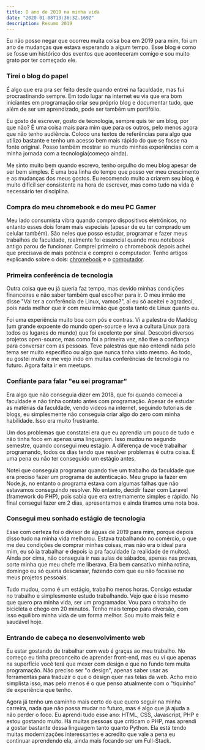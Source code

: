 ```yaml
---
title: O ano de 2019 na minha vida
date: "2020-01-08T13:36:32.169Z"
description: Resumo 2019
---
```


Eu não posso negar que ocorreu muita coisa boa em 2019 para mim, foi um ano de mudanças que estava esperando a algum tempo. Esse blog é como se fosse um histórico dos eventos que aconteceram comigo e sou muito grato por ter começado ele.

### Tirei o blog do papel

É algo que era pra ser feito desde quando entrei na faculdade, mas fui procrastinando sempre. Em todo lugar na internet eu via que era bom iniciantes em programação criar seu próprio blog e documentar tudo, que além de ser um aprendizado, pode ser também um portifólio.

Eu gosto de escrever, gosto de tecnologia, sempre quis ter um blog, por que não? É uma coisa mais para mim que para os outros, pelo menos agora que não tenho audiência. Coloco uns textos de referências para algo que utilizo bastante e tenho um acesso bem mais rápido do que se fosse na fonte original. Posso também mostrar ao mundo minhas experiências com a minha jornada com a tecnologia(começo ainda).

Me sinto muito bem quando escrevo, tenho orgulho do meu blog apesar de ser bem simples. É uma boa linha do tempo que posso ver meu crescimento e as mudanças dos meus gostos. Eu recomendo muito a criarem seu blog, é muito difícil ser consistente na hora de escrever, mas como tudo na vida é necessário ter disciplina. 

### Compra do meu chromebook e do meu PC Gamer

Meu lado consumista vibra quando compro dispositivos eletrônicos, no entanto esses dois foram mais especiais (apesar de eu ter comprado um celular também). São neles que posso estudar, programar e fazer meus trabalhos de faculdade, realmente foi essencial quando meu notebook antigo parou de funcionar. Comprei primeiro o chromebook depois achei que precisava de mais potência e comprei o computador. Tenho artigos explicando sobre o dois: [chromebook](https://mmazoni.github.io/review-cromebook.html) e o [computador](https://mmazoni.github.io/pc-gamer.html).

### Primeira conferência de tecnologia

Outra coisa que eu já queria faz tempo, mas devido minhas condições financeiras e não saber também qual escolher para ir. O meu irmão me disse "Vai ter a conferência de Linux, vamos?", aí eu só aceitei e  agradeci, pois nada melhor que ir com meu irmão que gosta tanto de Linux quanto eu. 

Foi uma experiência muito boa com pós e contras. Vi a palestra do Maddog (um grande expoente do mundo open-source e leva a cultura Linux para todos os lugares do mundo) que foi excelente por sinal. Descobri diversos projetos open-source, mas como foi a primeira vez, não tive a confiança para conversar com as pessoas. Teve palestras que não entendi nada pelo tema ser muito específico ou algo que nunca tinha visto mesmo. Ao todo, eu gostei muito e me vejo indo em muitas conferências de tecnologia no futuro. Agora falta ir em meetups.

### Confiante para falar "eu sei programar"

Era algo que não conseguia dizer em 2018, que foi quando comecei a faculdade e não tinha contato antes com programação. Apesar de estudar as matérias da faculdade, vendo vídeos na internet, seguindo tutoriais de blogs, eu simplesmente não conseguia criar algo do zero com minha habilidade. Isso era muito frustrante.

Um dos problemas que constatei era que eu aprendia um pouco de tudo e não tinha foco em apenas uma linguagem. Isso mudou no segundo semestre, quando consegui meu estágio. A diferença de você trabalhar programando, todos os dias tendo que resolver problemas é outra coisa. É uma pena eu não ter conseguido um estágio antes.

Notei que conseguia programar quando tive um trabalho da faculdade que era preciso fazer um programa de autenticação. Meu grupo ia fazer em Node.js, no entanto o programa estava com algumas falhas que não estavamos conseguindo resolver. No entanto, decidir fazer com Laravel (framework do PHP), pois sabia que era extremamente simples e rápido. No final consegui fazer em 2 dias, apresentamos e ainda tiramos uma nota boa.

### Consegui meu sonhado estágio de tecnologia

Esse com certeza foi o divisor de águas de 2019 para mim, porque depois disso tudo na minha vida melhorou. Estava trabalhando no comércio, o que me deu condições de comprar minhas coisas, mas não era o ideal para mim, eu só ia trabalhar e depois ia pra faculdade (a realidade de muitos). Ainda por cima, não conseguia ir nas aulas de sábados, apenas nas provas, sorte minha que meu chefe me liberava. Era bem cansativo minha rotina, domingo eu só queria descansar, fazendo com que eu não focasse no meus projetos pessoais.

Tudo mudou, como é um estágio, trabalho menos horas. Consigo estudar no trabalho e simplesmente estudo trabalhando. Vejo que é isso mesmo que quero pra minha vida, ser um programador. Vou para o trabalho de bicicleta e chego em 20 minutos. Tenho mais tempo para diversão, com isso equilibro minha vida de um forma melhor. Sou muito mais feliz e saudável hoje.

### Entrando de cabeça no desenvolvimento web

Eu estar gostando de trabalhar com web é graças ao meu trabalho. No começo eu tinha preconceito de aprender front-end, mas eu vi que apenas na superfície você terá que mexer com design e que no fundo tem muita programação. Não preciso ser "o design", apenas saber usar as ferramentas para traduzir o que o design quer nas telas da web. Acho meio simplista isso, mas pelo menos é o que penso atualmente com o "tiquinho" de experiência que tenho.

Agora já tenho um caminho mais certo do que quero seguir na minha carreira, nada que não possa mudar no futuro, mas é algo que já ajuda a não perder o foco. Eu aprendi tudo esse ano: HTML, CSS, Javascript, PHP e estou gostando muito. Há muitas pessoas que criticam o PHP, mas aprendi a gostar bastante dessa linguagem tanto quanto Python. Ela está tendo muitas modernizações interessantes e acredito que vale a pena eu continuar aprendendo ela, ainda mais focando ser um Full-Stack.
